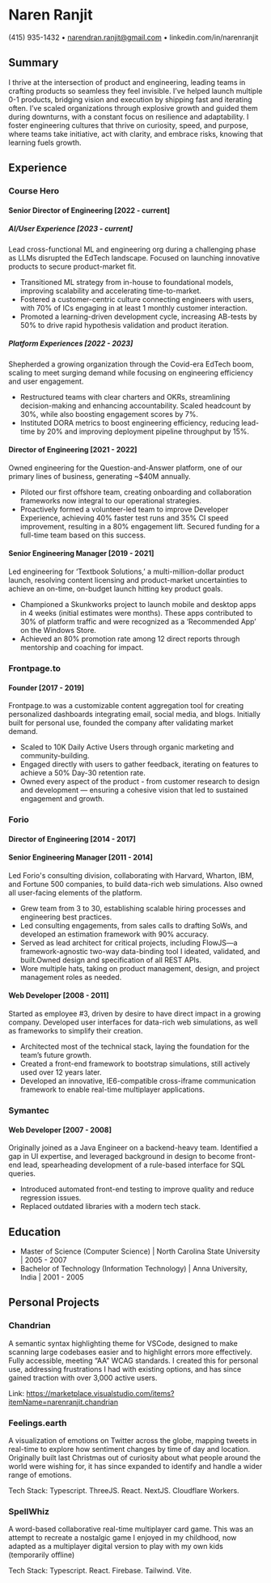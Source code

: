 # Naren Ranjit

(415) 935-1432 • narendran.ranjit@gmail.com • linkedin.com/in/narenranjit

## Summary

I thrive at the intersection of product and engineering, leading teams in crafting products so seamless they feel invisible. I’ve helped launch multiple 0-1 products, bridging vision and execution by shipping fast and iterating often. I’ve scaled organizations through explosive growth and guided them during downturns, with a constant focus on resilience and adaptability. I foster engineering cultures that thrive on curiosity, speed, and purpose, where teams take initiative, act with clarity, and embrace risks, knowing that learning fuels growth.

## Experience

### Course Hero

#### Senior Director of Engineering [2022 - current]

##### AI/User Experience [2023 - current]

Lead cross-functional ML and engineering org during a challenging phase as LLMs disrupted the EdTech landscape. Focused on launching innovative products to secure product-market fit.

- Transitioned ML strategy from in-house to foundational models, improving scalability and accelerating time-to-market.
- Fostered a customer-centric culture connecting engineers with users, with 70% of ICs engaging in at least 1 monthly customer interaction.
- Promoted a learning-driven development cycle, increasing AB-tests by 50% to drive rapid hypothesis validation and product iteration.

##### Platform Experiences [2022 - 2023]

Shepherded a growing organization through the Covid-era EdTech boom, scaling to meet surging demand while focusing on engineering efficiency and user engagement.

- Restructured teams with clear charters and OKRs, streamlining decision-making and enhancing accountability. Scaled headcount by 30%, while also boosting engagement scores by 7%.
- Instituted DORA metrics to boost engineering efficiency, reducing lead-time by 20% and improving deployment pipeline throughput by 15%.

#### Director of Engineering [2021 - 2022]

Owned engineering for the Question-and-Answer platform, one of our primary lines of business, generating ~$40M annually.

- Piloted our first offshore team, creating onboarding and collaboration frameworks now integral to our operational strategies.
- Proactively formed a volunteer-led team to improve Developer Experience, achieving 40% faster test runs and 35% CI speed improvement, resulting in a 80% engagement lift. Secured funding for a full-time team based on this success.

#### Senior Engineering Manager [2019 - 2021]

Led engineering for ‘Textbook Solutions,’ a multi-million-dollar product launch, resolving content licensing and product-market uncertainties to achieve an on-time, on-budget launch hitting key product goals.

- Championed a Skunkworks project to launch mobile and desktop apps in 4 weeks (initial estimates were months). These apps contributed to 30% of platform traffic and were recognized as a ‘Recommended App’ on the Windows Store.
- Achieved an 80% promotion rate among 12 direct reports through mentorship and coaching for impact.

### Frontpage.to

#### Founder [2017 - 2019]

Frontpage.to was a customizable content aggregation tool for creating personalized dashboards integrating email, social media, and blogs. Initially built for personal use, founded the company after validating market demand.

- Scaled to 10K Daily Active Users through organic marketing and community-building.
- Engaged directly with users to gather feedback, iterating on features to achieve a 50% Day-30 retention rate.
- Owned every aspect of the product - from customer research to design and development — ensuring a cohesive vision that led to sustained engagement and growth.

### Forio

#### Director of Engineering [2014 - 2017]

#### Senior Engineering Manager [2011 - 2014]

Led Forio's consulting division, collaborating with Harvard, Wharton, IBM, and Fortune 500 companies, to build data-rich web simulations. Also owned all user-facing elements of the platform.

- Grew team from 3 to 30, establishing scalable hiring processes and engineering best practices.
- Led consulting engagements, from sales calls to drafting SoWs, and developed an estimation framework with 90% accuracy.
- Served as lead architect for critical projects, including FlowJS—a framework-agnostic two-way data-binding tool I ideated, validated, and built.Owned design and specification of all REST APIs.
- Wore multiple hats, taking on product management, design, and project management roles as needed.

#### Web Developer [2008 - 2011]

Started as employee #3, driven by desire to have direct impact in a growing company. Developed user interfaces for data-rich web simulations, as well as frameworks to simplify their creation.

- Architected most of the technical stack, laying the foundation for the team’s future growth.
- Created a front-end framework to bootstrap simulations, still actively used over 12 years later.
- Developed an innovative, IE6-compatible cross-iframe communication framework to enable real-time multiplayer applications.

### Symantec

#### Web Developer [2007 - 2008]

Originally joined as a Java Engineer on a backend-heavy team. Identified a gap in UI expertise, and leveraged background in design to become front-end lead, spearheading development of a rule-based interface for SQL queries.

- Introduced automated front-end testing to improve quality and reduce regression issues.
- Replaced outdated libraries with a modern tech stack.

## Education

- Master of Science (Computer Science) | North Carolina State University | 2005 - 2007
- Bachelor of Technology (Information Technology) | Anna University, India | 2001 - 2005

## Personal Projects

### Chandrian

A semantic syntax highlighting theme for VSCode, designed to make scanning large codebases easier and to highlight errors more effectively. Fully accessible, meeting “AA” WCAG standards. I created this for personal use, addressing frustrations I had with existing options, and has since gained traction with over 3,000 active users.

Link: https://marketplace.visualstudio.com/items?itemName=narenranjit.chandrian

### Feelings.earth

A visualization of emotions on Twitter across the globe, mapping tweets in real-time to explore how sentiment changes by time of day and location. Originally built last Christmas out of curiosity about what people around the world were wishing for, it has since expanded to identify and handle a wider range of emotions.

Tech Stack: Typescript. ThreeJS. React. NextJS. Cloudflare Workers.

### SpellWhiz

A word-based collaborative real-time multiplayer card game. This was an attempt to recreate a nostalgic game I enjoyed in my childhood, now adapted as a multiplayer digital version to play with my own kids (temporarily offline)

Tech Stack: Typescript. React. Firebase. Tailwind. Vite.
